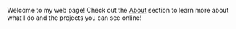 Welcome to my web page! Check out the [About](https://josephlewisjgl.github.io/about/) section to learn more about what I do and the projects you can see online!
